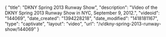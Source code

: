 {
    "title": "DKNY Spring 2013 Runway Show",
    "description": "Video of the DKNY Spring 2013 Runway Show in NYC, September 9, 2012.",
    "videoid": "144069",
    "date_created": "1394228218",
    "date_modified": "1418181167",
    "type": "captivate",
    "layout": "video",
    "url": "\/v\/dkny-spring-2013-runway-show\/144069"
}